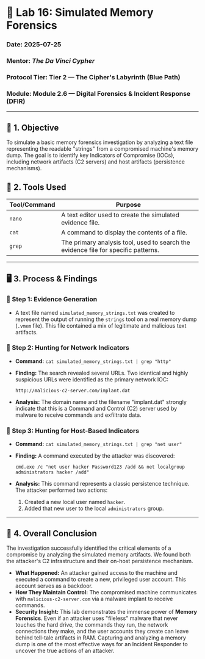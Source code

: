 # 🧪 Lab 16: Simulated Memory Forensics

### Date: 2025-07-25

### Mentor: *The Da Vinci Cypher*

### Protocol Tier: Tier 2 — The Cipher's Labyrinth (Blue Path)

### Module: Module 2.6 — Digital Forensics & Incident Response (DFIR)

---

## 🎯 1. Objective

To simulate a basic memory forensics investigation by analyzing a text file representing the readable "strings" from a compromised machine's memory dump. The goal is to identify key Indicators of Compromise (IOCs), including network artifacts (C2 servers) and host artifacts (persistence mechanisms).

## 🧰 2. Tools Used

| Tool/Command | Purpose |
|--------------|---------|
| `nano`       | A text editor used to create the simulated evidence file. |
| `cat`        | A command to display the contents of a file. |
| `grep`       | The primary analysis tool, used to search the evidence file for specific patterns. |

---

## 🖥️ 3. Process & Findings

### 🔹 Step 1: Evidence Generation

* A text file named `simulated_memory_strings.txt` was created to represent the output of running the `strings` tool on a real memory dump (`.vmem` file). This file contained a mix of legitimate and malicious text artifacts.

### 🔹 Step 2: Hunting for Network Indicators

* **Command:** `cat simulated_memory_strings.txt | grep "http"`
* **Finding:** The search revealed several URLs. Two identical and highly suspicious URLs were identified as the primary network IOC:

    ```
    http://malicious-c2-server.com/implant.dat
    ```

* **Analysis:** The domain name and the filename "implant.dat" strongly indicate that this is a Command and Control (C2) server used by malware to receive commands and exfiltrate data.

### 🔹 Step 3: Hunting for Host-Based Indicators

* **Command:** `cat simulated_memory_strings.txt | grep "net user"`
* **Finding:** A command executed by the attacker was discovered:

    ```
    cmd.exe /c "net user hacker Password123 /add && net localgroup administrators hacker /add"
    ```

* **Analysis:** This command represents a classic persistence technique. The attacker performed two actions:
    1. Created a new local user named `hacker`.
    2. Added that new user to the local `administrators` group.

---

## 🔎 4. Overall Conclusion

The investigation successfully identified the critical elements of a compromise by analyzing the simulated memory artifacts. We found both the attacker's C2 infrastructure and their on-host persistence mechanism.

* **What Happened:** An attacker gained access to the machine and executed a command to create a new, privileged user account. This account serves as a backdoor.
* **How They Maintain Control:** The compromised machine communicates with `malicious-c2-server.com` via a malware implant to receive commands.
* **Security Insight:** This lab demonstrates the immense power of **Memory Forensics**. Even if an attacker uses "fileless" malware that never touches the hard drive, the commands they run, the network connections they make, and the user accounts they create can leave behind tell-tale artifacts in RAM. Capturing and analyzing a memory dump is one of the most effective ways for an Incident Responder to uncover the true actions of an attacker.
